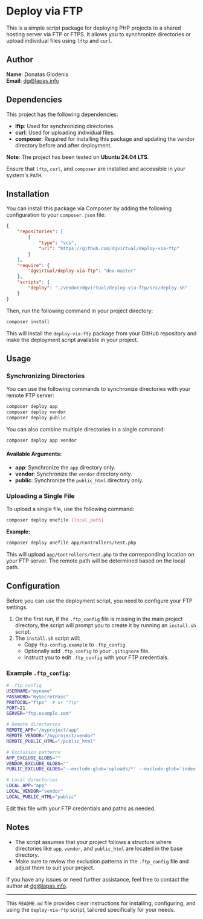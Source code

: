 # Deploy via FTP

This is a simple script package for deploying PHP projects to a shared hosting server via FTP or FTPS. It allows you to synchronize directories or upload individual files using `lftp` and `curl`.

## Author

**Name**: Donatas Glodenis  
**Email**: [dg@lapas.info](mailto:dg@lapas.info)

## Dependencies

This project has the following dependencies:

- **lftp**: Used for synchronizing directories.
- **curl**: Used for uploading individual files.
- **composer**: Required for installing this package and updating the vendor directory before and after
deployment.

**Note**: The project has been tested on **Ubuntu 24.04 LTS**.

Ensure that `lftp`, `curl`, and `composer` are installed and accessible in your system's `PATH`.

## Installation

You can install this package via Composer by adding the following configuration to your `composer.json` file:

```json
{
    "repositories": [
        {
            "type": "vcs",
            "url": "https://github.com/dgvirtual/deploy-via-ftp"
        }
    ],
    "require": {
        "dgvirtual/deploy-via-ftp": "dev-master"
    },
    "scripts": {
        "deploy": "./vendor/dgvirtual/deploy-via-ftp/src/deploy.sh"
    }
}
```

Then, run the following command in your project directory:

```bash
composer install
```

This will install the `deploy-via-ftp` package from your GitHub repository and make the deployment script available in your project.

## Usage

### Synchronizing Directories

You can use the following commands to synchronize directories with your remote FTP server:

```bash
composer deploy app
composer deploy vendor
composer deploy public
```

You can also combine multiple directories in a single command:

```bash
composer deploy app vendor
```

#### Available Arguments:

- **app**: Synchronize the `app` directory only.
- **vendor**: Synchronize the `vendor` directory only.
- **public**: Synchronize the `public_html` directory only.

### Uploading a Single File

To upload a single file, use the following command:

```bash
composer deploy onefile [local_path]
```

**Example:**

```bash
composer deploy onefile app/Controllers/Test.php
```

This will upload `app/Controllers/Test.php` to the corresponding location on your FTP server.
The remote path will be determined based on the local path.

## Configuration

Before you can use the deployment script, you need to configure your FTP settings.

1. On the first run, if the `.ftp_config` file is missing in the main project directory, the script will prompt you to create it by running an `install.sh` script.
2. The `install.sh` script will:
   - Copy `ftp-config.example` to `.ftp_config`.
   - Optionally add `.ftp_config` to your `.gitignore` file.
   - Instruct you to edit `.ftp_config` with your FTP credentials.

### Example `.ftp_config`:

```bash
# .ftp_config
USERNAME="myname"
PASSWORD="mySecretPass"
PROTOCOL="ftps"  # or "ftp"
PORT=21
SERVER="ftp.example.com"

# Remote directories
REMOTE_APP="/myproject/app"
REMOTE_VENDOR="/myproject/vendor"
REMOTE_PUBLIC_HTML="/public_html"

# Exclusion patterns
APP_EXCLUDE_GLOBS=""
VENDOR_EXCLUDE_GLOBS=""
PUBLIC_EXCLUDE_GLOBS="--exclude-glob='uploads/*' --exclude-glob='index.php'"

# Local directories
LOCAL_APP="app"
LOCAL_VENDOR="vendor"
LOCAL_PUBLIC_HTML="public"
```

Edit this file with your FTP credentials and paths as needed.

## Notes

- The script assumes that your project follows a structure where directories like `app`, `vendor`, and `public_html` are located in the base directory.
- Make sure to review the exclusion patterns in the `.ftp_config` file and adjust them to suit your project.

If you have any issues or need further assistance, feel free to contact the author at [dg@lapas.info](mailto:dg@lapas.info).

---

This `README.md` file provides clear instructions for installing, configuring, and using the `deploy-via-ftp` script, tailored specifically for your needs.